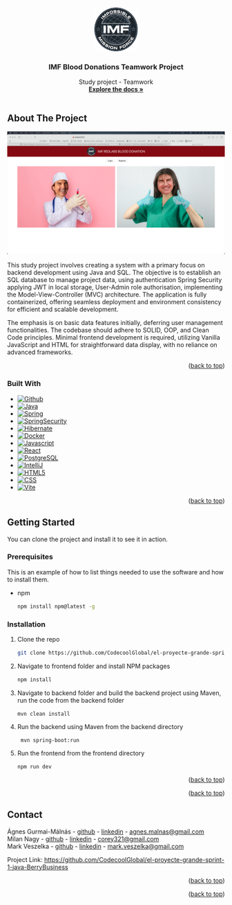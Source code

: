 <!-- PROJECT SHIELDS -->

<!-- PROJECT LOGO -->
<br />
<div align="center">
  <a href="https://github.com/nagmil2077/stackoverflow-tw">
    <img src="images/imf_logo.png" alt="Logo" width="20%" height="20%">
  </a>

<h3 align="center">IMF Blood Donations Teamwork Project</h3>

  <p align="center">
    Study project - Teamwork
    <br />
    <a href="https://github.com/CodecoolGlobal/el-proyecte-grande-sprint-1-java-BerryBusiness"><strong>Explore the docs »</strong></a>
    <br />
    <br />
  </p>
</div>


<!-- ABOUT THE PROJECT -->

## About The Project

[![Product Name Screen Shot][product-screenshot]](https://github.com/nagmil2077/stackoverflow-tw)

This study project involves creating a system with a primary focus on backend development using Java and SQL. 
The objective is to establish an SQL database to manage project data, using authentication Spring Security 
applying JWT in local storage, User-Admin role authorisation, 
implementing the Model-View-Controller (MVC) architecture.
The application is fully containerized, offering seamless deployment 
and environment consistency for efficient and scalable development.

The emphasis is on basic data features initially, deferring user management functionalities. The codebase should adhere to
SOLID, OOP, and Clean Code principles. Minimal frontend development is required, utilizing Vanilla JavaScript and HTML
for straightforward data display, with no reliance on advanced frameworks.

<p align="right">(<a href="#readme-top">back to top</a>)</p>

### Built With

* [![Github][Github]][Github-url]
* [![Java][Java]][Java-url]
* [![Spring][Spring]][Spring-url]
* [![SpringSecurity][SpringSecurity]][SpringSecurity-url]
* [![Hibernate][Hibernate]][Hibernate-url]
* [![Docker][Docker]][Docker-url]
* [![Javascript][Javascript]][Javascript-url]
* [![React][React.js]][React-url]
* [![PostgreSQL][PostgreSQL]][Postgresql-url]
* [![IntelliJ][IntelliJ.idea]][IntelliJ-url]
* [![HTML5][HTML5]][HTML5-url]
* [![CSS][CSS]][CSS-url]
* [![Vite][Vite]][Vite-url]


<p align="right">(<a href="#readme-top">back to top</a>)</p>

<!-- GETTING STARTED -->

## Getting Started

You can clone the project and install it to see it in action.

### Prerequisites

This is an example of how to list things needed to use the software and how to install them.

* npm
  ```sh
  npm install npm@latest -g
  ```

### Installation

1. Clone the repo
   ```sh
   git clone https://github.com/CodecoolGlobal/el-proyecte-grande-sprint-1-java-BerryBusiness.git
   ```
2. Navigate to frontend folder and install NPM packages
   ```sh
   npm install
   ```
3. Navigate to backend folder and build the backend project using Maven, run the code from the backend folder
   ```shell
   mvn clean install
   ```
4. Run the backend using Maven from the backend directory
   ```shell
    mvn spring-boot:run
    ```
5. Run the frontend from the frontend directory
   ```shell
   npm run dev
   ```

<p align="right">(<a href="#readme-top">back to top</a>)</p>


<!-- USAGE EXAMPLES -->


<p align="right">(<a href="#readme-top">back to top</a>)</p>


<!-- CONTACT -->

## Contact

Ágnes Gurmai-Málnás - [github](https://github.com/BerryBusiness) - [linkedin](https://www.linkedin.com/in/agnes-gurmai-malnas/) - agnes.malnas@gmail.com\
Milan Nagy - [github](https://github.com/nagmil2077) - [linkedin](https://www.linkedin.com/in/milan-nagy-a76b1416a/) - corey321@gmail.com\
Mark Veszelka - [github](https://github.com/markveszelka) - [linkedin](https://www.linkedin.com/in/mark-veszelka/) - mark.veszelka@gmail.com

Project Link: https://github.com/CodecoolGlobal/el-proyecte-grande-sprint-1-java-BerryBusiness

<p align="right">(<a href="#readme-top">back to top</a>)</p>

<p align="right">(<a href="#readme-top">back to top</a>)</p>


<!-- MARKDOWN LINKS & IMAGES -->
<!-- https://www.markdownguide.org/basic-syntax/#reference-style-links -->

[contributors-shield]: https://img.shields.io/github/contributors/othneildrew/Best-README-Template.svg?style=for-the-badge
[contributors-url]: https://github.com/nagmil2077/stackoverflow-tw/graphs/contributors
[forks-shield]: https://img.shields.io/github/forks/othneildrew/Best-README-Template.svg?style=for-the-badge
[forks-url]: https://github.com/othneildrew/Best-README-Template/network/members
[stars-shield]: https://img.shields.io/github/stars/othneildrew/Best-README-Template.svg?style=for-the-badge
[stars-url]: https://github.com/othneildrew/Best-README-Template/stargazers
[issues-shield]: https://img.shields.io/github/issues/othneildrew/Best-README-Template.svg?style=for-the-badge
[issues-url]: https://github.com/othneildrew/Best-README-Template/issues
[license-shield]: https://img.shields.io/github/license/othneildrew/Best-README-Template.svg?style=for-the-badge
[license-url]: https://github.com/othneildrew/Best-README-Template/blob/master/LICENSE.txt
[linkedin-shield]: https://img.shields.io/badge/-LinkedIn-black.svg?style=for-the-badge&logo=linkedin&colorB=555
[linkedin-url]: https://linkedin.com/in/othneildrew
[product-screenshot]: images/screenshot.png

<!-- STACKS -->
[React.js]: https://img.shields.io/badge/React-20232A?style=for-the-badge&logo=react&logoColor=61DAFB
[React-url]: https://reactjs.org/
[PostgreSQL]: https://img.shields.io/badge/PostgreSQL-316192?style=for-the-badge&logo=postgresql&logoColor=white
[Postgresql-url]: https://www.postgresql.org
[IntelliJ.idea]: https://img.shields.io/badge/IntelliJ_IDEA-000000.svg?style=for-the-badge&logo=intellij-idea&logoColor=white
[IntelliJ-url]: https://www.jetbrains.com/idea/
[Github]: https://img.shields.io/badge/GitHub-100000?style=for-the-badge&logo=github&logoColor=white
[Github-url]: https://github.com
[Stackoverflow]: https://img.shields.io/badge/Stack_Overflow-FE7A16?style=for-the-badge&logo=stack-overflow&logoColor=white
[Stackoverflow-url]: https://stackoverflow.com
[Java]: https://img.shields.io/badge/Java-ED8B00?style=for-the-badge&logo=openjdk&logoColor=white
[Java-url]: https://www.java.com/en/
[Spring]: https://img.shields.io/badge/Spring-6DB33F?style=for-the-badge&logo=spring&logoColor=white
[Spring-url]: https://spring.io
[SpringSecurity]: 	https://img.shields.io/badge/Spring_Security-6DB33F?style=for-the-badge&logo=Spring-Security&logoColor=white
[SpringSecurity-url]: https://docs.spring.io/spring-security/reference/index.html
[Hibernate-url]: https://hibernate.org/
[Hibernate]: https://img.shields.io/badge/Hibernate-59666C?style=for-the-badge&logo=Hibernate&logoColor=white
[Docker]: https://img.shields.io/badge/docker-2496ED?style=for-the-badge&logo=docker&logoColor=white&labelColor=1D63ED&color=1D63ED
[Docker-url]: https://www.docker.com/
[Javascript]: https://img.shields.io/badge/JavaScript-F7DF1E?style=for-the-badge&logo=javascript&logoColor=black
[Javascript-url]: https://www.javascript.com
[CSS]: https://img.shields.io/badge/CSS-239120?&style=for-the-badge&logo=css3&logoColor=white
[CSS-url]: https://developer.mozilla.org/en-US/docs/Web/CSS
[HTML5]: https://img.shields.io/badge/HTML5-E34F26?style=for-the-badge&logo=html5&logoColor=white
[HTML5-url]: https://en.wikipedia.org/wiki/HTML5
[Vite]: https://img.shields.io/badge/vite-646CFF?style=for-the-badge&logo=vite&logoColor=white&labelColor=8C72FE&color=8C72FE
[Vite-url]: https://vitejs.dev/

